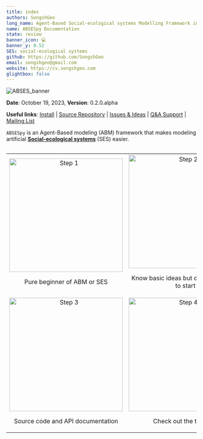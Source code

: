 ```yaml
---
title: index
authors: SongshGeo
long_name: Agent-Based Social-ecological systems Modelling Framework in Python
name: ABSESpy Documentation
state: review
banner_icon: 💻
banner_y: 0.52
SES: social-ecological systems
github: https://github.com/SongshGeo
email: songshgeo@gmail.com
website: https://cv.songshgeo.com
glightbox: false
---
```

![ABSES_banner](https://songshgeo-picgo-1302043007.cos.ap-beijing.myqcloud.com/uPic/CleanShot%202023-10-19%20at%2019.08.12@2x.png)

<!-- Language: [English Readme](#) | [简体中文](README_ch) -->

**Date**: October 19, 2023, **Version**: 0.2.0.alpha

**Useful links**: [Install](home/install.md) | [Source Repository](https://github.com/ABSESpy/ABSESpy) | [Issues & Ideas](https://github.com/ABSESpy/ABSESpy/issues) | [Q&A Support](https://github.com/ABSESpy/ABSESpy/discussions) | [Mailing List](https://groups.google.com/g/absespy)

`ABSESpy` is an Agent-Based modeling (ABM) framework that makes modeling artificial **[Social-ecological systems](https://absespy.github.io/ABSESpy/docs/about/)** (SES) easier.

<div style="display: flex; justify-content: center;">
<table>
    <tr>
        <td style="text-align: center;">
            <a href="https://absespy.github.io/ABSESpy/wiki/paper/">
                <img src="https://songshgeo-picgo-1302043007.cos.ap-beijing.myqcloud.com/uPic/D6J1Gj.png" alt="Step 1" width="300"/>
            </a>
            <p>Pure beginner of ABM or SES</p>
        </td>
        <td style="text-align: center;">
            <a href="https://absespy.github.io/ABSESpy/home/install/">
                <img src="https://songshgeo-picgo-1302043007.cos.ap-beijing.myqcloud.com/uPic/9324755_wiki_wikipedia_book_directory_ebook_icon.png" alt="Step 2" width="300"/>
            </a>
            <p>Know basic ideas but don't know how to start</p>
        </td>
    </tr>
    <tr>
        <td style="text-align: center;">
            <a href="https://absespy.github.io/ABSESpy/api/model/">
                <img src="https://songshgeo-picgo-1302043007.cos.ap-beijing.myqcloud.com/uPic/1238311_div_div%20coding_html_html%20coding_source%20code_icon.png" alt="Step 3" width="300"/>
            </a>
            <p>Source code and API documentation</p>
        </td>
        <td style="text-align: center;">
            <a href="https://absespy.github.io/ABSESpy/tutorial/lessons/organize_model_structure/">
                <img src="https://songshgeo-picgo-1302043007.cos.ap-beijing.myqcloud.com/uPic/942329_computer_internet_laptop_learn_teach_icon.png" alt="Step 4" width="300"/>
            </a>
            <p>Check out the tutorials</p>
        </td>
    </tr>
</table>
</div>
